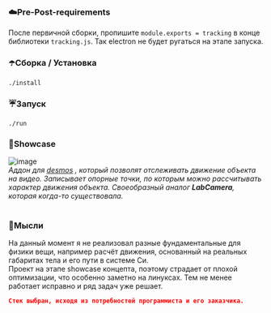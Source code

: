 <img src="https://github.com/supchyan/Hono/assets/123704468/997ee1fc-3091-49bc-a33a-d2facb3fac91&width" height="15" />
</br>

### ☁️Pre-Post-requirements
После первичной сборки, пропишите `module.exports = tracking` в конце библиотеки `tracking.js`. Так electron не будет ругаться на этапе запуска.

### ☂️Сборка / Установка 
```
./install
```

### ☔Запуск
```
./run
```

### 🌂Showcase
![image](https://github.com/supchyan/Hono/assets/123704468/22f59753-7de8-4c75-b225-01c9f4606298) </br>
*Аддон для [desmos](https://desmos.com) , который позволят отслеживать движение объекта на видео. Записывает опорные точки, по которым можно рассчитывать характер движения объекта. Своеобразный аналог **LabCamera**, которая когда-то существовала.*
</br></br>

### 🌌Мысли
На данный момент я не реализовал разные фундаментальные для физики вещи, например расчёт движения, основанный на реальных габаритах тела и его пути в системе Си.</br>
Проект на этапе showcase концепта, поэтому страдает от плохой оптимизации, что особенно заметно на линуксах. Тем не менее работает исправно и ряд задач уже решает.

```json
Стек выбран, исходя из потребностей программиста и его заказчика.
```
